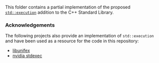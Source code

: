 This folder contains a partial implementation of the proposed [`std::execution`](https://en.cppreference.com/w/cpp/execution) addition to the C++ Standard Library.

### Acknowledgements

The following projects also provide an implementation of `std::execution` and have been used as a resource for the code in this repository:

- [libunifex](https://github.com/facebookexperimental/libunifex)
- [nvidia stdexec](https://github.com/NVIDIA/stdexec)
